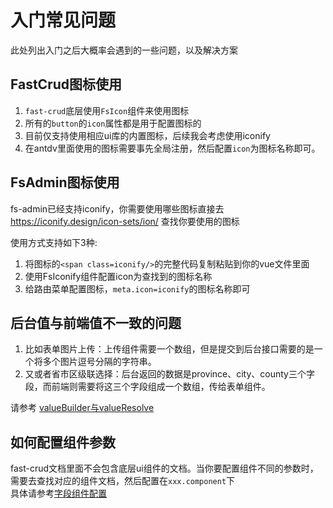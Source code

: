 # 入门常见问题
此处列出入门之后大概率会遇到的一些问题，以及解决方案

## FastCrud图标使用
1. `fast-crud`底层使用`FsIcon`组件来使用图标
2. 所有的`button`的`icon`属性都是用于配置图标的
3. 目前仅支持使用相应ui库的内置图标，后续我会考虑使用iconify
4. 在antdv里面使用的图标需要事先全局注册，然后配置`icon`为图标名称即可。

## FsAdmin图标使用
fs-admin已经支持iconify，你需要使用哪些图标直接去
https://iconify.design/icon-sets/ion/ 查找你要使用的图标

使用方式支持如下3种:
1. 将图标的`<span class=iconify/>`的完整代码复制粘贴到你的vue文件里面
2. 使用FsIconify组件配置icon为查找到的图标名称
3. 给路由菜单配置图标，`meta.icon=iconify`的图标名称即可

## 后台值与前端值不一致的问题

1. 比如表单图片上传：上传组件需要一个数组，但是提交到后台接口需要的是一个将多个图片逗号分隔的字符串。    
2. 又或者省市区级联选择：后台返回的数据是province、city、county三个字段，而前端则需要将这三个字段组成一个数组，传给表单组件。

请参考 [valueBuilder与valueResolve](/api/crud-options/columns.md#valuebuilder与valueresolve)

## 如何配置组件参数
fast-crud文档里面不会包含底层ui组件的文档。当你要配置组件不同的参数时，需要去查找对应的组件文档，然后配置在`xxx.component`下    
具体请参考[字段组件配置](./component.md#字段组件配置)
 
